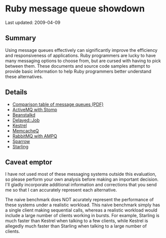 Ruby message queue showdown
===========================

Last updated: 2009-04-09

Summary
-------

Using message queues effectively can significantly improve the efficiency and responsiveness of applications. Ruby programmers are lucky to have many messaging options to choose from, but are cursed with having to pick between them. These documents and source code samples attempt to provide basic information to help Ruby programmers better understand these alternatives.

Details
-------

* [Comparison table of message queues (PDF)](../raw/master/comparison.pdf)
* [ActiveMQ with Stomp](./master/activemq_stomp_eg/)
* [Beanstalkd](./master/beanstalkd_eg/)
* [Delayed::Job](./master/delayed_job_eg/)
* [Kestrel](./master/kestrel_eg/)
* [MemcacheQ](./master/memcacheq_eg/)
* [RabbitMQ with AMPQ](./master/rabbitmq_ampq_eg/)
* [Sparrow](./master/sparrow_eg/)
* [Starling](./master/starling_eg/)

Caveat emptor
-------------

I have not used most of these messaging systems outside this evaluation, so please perform your own analysis before making an important decision. I'll gladly incorporate additional information and corrections that you send me so that I can accurately represent each alternative.

The naive benchmark does NOT acurately represent the performance of these systems under a realistic workload. This naive benchmark simply has a single client making sequential calls, whereas a realistic workload would include a large number of clients working in bursts. For example, Starling is much faster than Kestrel when talking to a few clients, while Kestrel is allegedly much faster than Starling when talking to a large number of clients.
